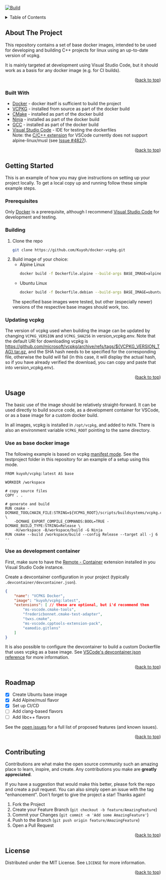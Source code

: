 <div id="top"></div>

[![Build](https://github.com/Kuyoh/docker-vcpkg/actions/workflows/main.yml/badge.svg)](https://github.com/Kuyoh/docker-vcpkg/actions/workflows/main.yml)

<!-- TABLE OF CONTENTS -->
<details>
  <summary>Table of Contents</summary>
  <ol>
    <li>
      <a href="#about-the-project">About The Project</a>
      <ul>
        <li><a href="#built-with">Built With</a></li>
      </ul>
    </li>
    <li>
      <a href="#getting-started">Getting Started</a>
      <ul>
        <li><a href="#prerequisites">Prerequisites</a></li>
        <li><a href="#building">Building</a></li>
        <li><a href="#updating-vcpkg">Updating vcpkg</a></li>
      </ul>
    </li>
    <li>
      <a href="#usage">Usage</a>
      <ul>
        <li><a href="#use-as-base-docker-image">Use as base docker image</a></li>
        <li><a href="#use-as-development-container">Use as development container</a></li>
      </ul>
    </li>
    <li><a href="#roadmap">Roadmap</a></li>
    <li><a href="#contributing">Contributing</a></li>
    <li><a href="#license">License</a></li>
  </ol>
</details>

<!-- ABOUT THE PROJECT -->
## About The Project

This repository contains a set of base docker images, intended to be used for developing and building C++ projects for linux using an up-to-date version of vcpkg.

It is mainly targeted at development using Visual Studio Code, but it should work as a basis for any docker image (e.g. for CI builds).

<p align="right">(<a href="#top">back to top</a>)</p>


### Built With

* [Docker](https://www.docker.com) - docker itself is sufficient to build the project
* [VCPKG](https://vcpkg.io/en/index.html) - installed from source as part of the docker build
* [CMake](https://cmake.org) - installed as part of the docker build
* [Ninja](https://ninja-build.org) - installed as part of the docker build
* [GCC](https://gcc.gnu.org) - installed as part of the docker build
* [Visual Studio Code](https://code.visualstudio.com) - IDE for testing the dockerfiles  
  Note: the [C/C++ extension](https://marketplace.visualstudio.com/items?itemName=ms-vscode.cpptools) for VSCode currently does not support alpine-linux/musl (see [Issue #4827](https://github.com/microsoft/vscode-cpptools/issues/4827)).

<p align="right">(<a href="#top">back to top</a>)</p>



<!-- GETTING STARTED -->
## Getting Started

This is an example of how you may give instructions on setting up your project locally.
To get a local copy up and running follow these simple example steps.

### Prerequisites

Only [Docker](https://www.docker.com) is a prerequisite, although I recommend [Visual Studio Code](https://code.visualstudio.com) for development and testing.

### Building

1. Clone the repo
   ```sh
   git clone https://github.com/Kuyoh/docker-vcpkg.git
   ```
2. Build image of your choice:
     - Alpine Linux
       ```sh
       docker build -f Dockerfile.alpine --build-args BASE_IMAGE=alpine:3.15 -t vcpkg:latest-alpine3.15 .
       ```
     - Ubuntu Linux
       ```sh
       docker build -f Dockerfile.debian --build-args BASE_IMAGE=ubuntu:22.04 -t vcpkg:latest-ubuntu22.04 .
       ```
      The specified base images were tested, but other (especially newer) versions of the respective base images should work, too.


### Updating vcpkg

The version of vcpkg used when building the image can be updated by changing `VCPKG_VERSION` and `VCPKG_SHA256` in version_vcpkg.env.
Note that the default URI for downloading vcpkg is https://github.com/microsoft/vcpkg/archive/refs/tags/${VCPKG_VERSION_TAG}.tar.gz, and the SHA hash needs to be specified for the corresponding file, otherwise the build will fail (in this case, it will display the actual hash, so if you have already verified the download, you can copy and paste that into version_vcpkg.env).


<p align="right">(<a href="#top">back to top</a>)</p>


<!-- USAGE EXAMPLES -->
## Usage

The basic use of the image should be relatively straight-forward. It can be used directly to build source code, as a development container for VSCode, or as a base image for a custom docker build.

In all images, vcpkg is installed in `/opt/vcpkg`, and added to `PATH`. There is also an environment variable `VCPKG_ROOT` pointing to the same directory.

### Use as base docker image

The following example is based on vcpkg [manifest mode](https://vcpkg.io/en/docs/users/manifests.html). See the testproject folder in this repository for an example of a setup using this mode.
```docker
FROM kuyoh/vcpkg:latest AS base

WORKDIR /workspace

# copy source files
COPY . .

# generate and build
RUN cmake -DCMAKE_TOOLCHAIN_FILE:STRING=${VCPKG_ROOT}/scripts/buildsystems/vcpkg.cmake \
    -DCMAKE_EXPORT_COMPILE_COMMANDS:BOOL=TRUE -DCMAKE_BUILD_TYPE:STRING=Release \
    -H/workspace -B/workspace/build -G Ninja
RUN cmake --build /workspace/build --config Release --target all -j 6 --
```


### Use as development container

First, make sure to have the [Remote - Container](https://marketplace.visualstudio.com/items?itemName=ms-vscode-remote.remote-containers) extension installed in you Visual Studio Code instance.

Create a devcontainer configuration in your project (typically `.devcontainer/devcontainer.json`).
```json
{
	"name": "VCPKG Docker",
	"image": "kuyoh/vcpkg:latest",
	"extensions": [ // these are optional, but i'd recommend them
		"ms-vscode.cmake-tools",
		"fredericbonnet.cmake-test-adapter",
		"twxs.cmake",
		"ms-vscode.cpptools-extension-pack",
		"eamodio.gitlens"
	]
}
```

It is also possible to configure the devcontainer to build a custom Dockerfile that uses vcpkg as a base image.
See [VSCode's devcontainer.json reference](https://code.visualstudio.com/docs/remote/devcontainerjson-reference) for more information.

<p align="right">(<a href="#top">back to top</a>)</p>



<!-- ROADMAP -->
## Roadmap

- [x] Create Ubuntu base image
- [x] Add Alpine/musl flavor
- [x] Set up CI/CD
- [ ] Add clang-based flavors
- [ ] Add libc++ flavors

See the [open issues](https://github.com/Kuyoh/docker-vcpkg/issues) for a full list of proposed features (and known issues).

<p align="right">(<a href="#top">back to top</a>)</p>



<!-- CONTRIBUTING -->
## Contributing

Contributions are what make the open source community such an amazing place to learn, inspire, and create. Any contributions you make are **greatly appreciated**.

If you have a suggestion that would make this better, please fork the repo and create a pull request. You can also simply open an issue with the tag "enhancement".
Don't forget to give the project a star! Thanks again!

1. Fork the Project
2. Create your Feature Branch (`git checkout -b feature/AmazingFeature`)
3. Commit your Changes (`git commit -m 'Add some AmazingFeature'`)
4. Push to the Branch (`git push origin feature/AmazingFeature`)
5. Open a Pull Request

<p align="right">(<a href="#top">back to top</a>)</p>



<!-- LICENSE -->
## License

Distributed under the MIT License. See `LICENSE` for more information.

<p align="right">(<a href="#top">back to top</a>)</p>


